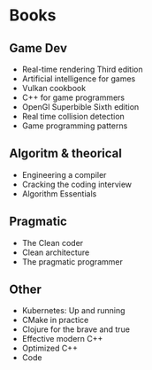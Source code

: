 # Books


## Game Dev
- Real-time rendering Third edition
- Artificial intelligence for games
- Vulkan cookbook
- C++ for game programmers
- OpenGl Superbible Sixth edition
- Real time collision detection
- Game programming patterns

## Algoritm & theorical
- Engineering a compiler
- Cracking the coding interview
- Algorithm Essentials

## Pragmatic
- The Clean coder
- Clean architecture
- The pragmatic programmer

## Other
- Kubernetes: Up and running
- CMake in practice
- Clojure for the brave and true
- Effective modern C++
- Optimized C++
- Code